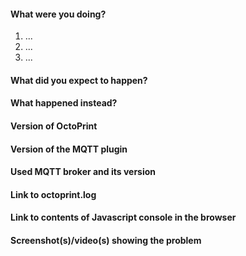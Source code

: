 #### What were you doing?

<!-- Please be as specific as possible here.

Ideally provide exact steps to follow in order to reproduce your problem: -->

1. ...
2. ...
3. ...

#### What did you expect to happen?

#### What happened instead?

#### Version of OctoPrint

<!-- Can be found in the lower left corner of the web interface. ALWAYS INCLUDE. -->

#### Version of the MQTT plugin

<!-- Can be found under "Installed Plugins" in Settings > Plugin Manager -->

#### Used MQTT broker and its version

#### Link to octoprint.log

<!-- On gist.github.com or pastebin.com. ALWAYS INCLUDE and never truncate.
Can be found under Settings > Logs/Logging or in ~/.octoprint/logs/octoprint.log -->

#### Link to contents of Javascript console in the browser

<!-- On gist.github.com or pastebin.com or alternatively a screenshot. If applicable -
always include if unsure or reporting UI issues.

See https://webmasters.stackexchange.com/questions/8525/how-to-open-the-javascript-console-in-different-browsers -->

#### Screenshot(s)/video(s) showing the problem

<!-- If applicable. Always include if unsure or reporting UI issues. -->
